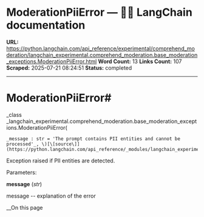 # ModerationPiiError — 🦜🔗 LangChain  documentation

**URL:** https://python.langchain.com/api_reference/experimental/comprehend_moderation/langchain_experimental.comprehend_moderation.base_moderation_exceptions.ModerationPiiError.html
**Word Count:** 13
**Links Count:** 107
**Scraped:** 2025-07-21 08:24:51
**Status:** completed

---

# ModerationPiiError\#

_class _langchain\_experimental.comprehend\_moderation.base\_moderation\_exceptions.ModerationPiiError\(

    _message : str = 'The prompt contains PII entities and cannot be processed'_, \)[\[source\]](https://python.langchain.com/api_reference/_modules/langchain_experimental/comprehend_moderation/base_moderation_exceptions.html#ModerationPiiError)\#     

Exception raised if PII entities are detected.

Parameters:     

**message** \(_str_\)

message \-- explanation of the error     

__On this page